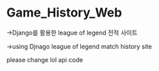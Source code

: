 # Game_History_Web

->Django를 활용한 league of legend 전적 사이트

->using Djnago league of legend match history site 


please change lol api code
